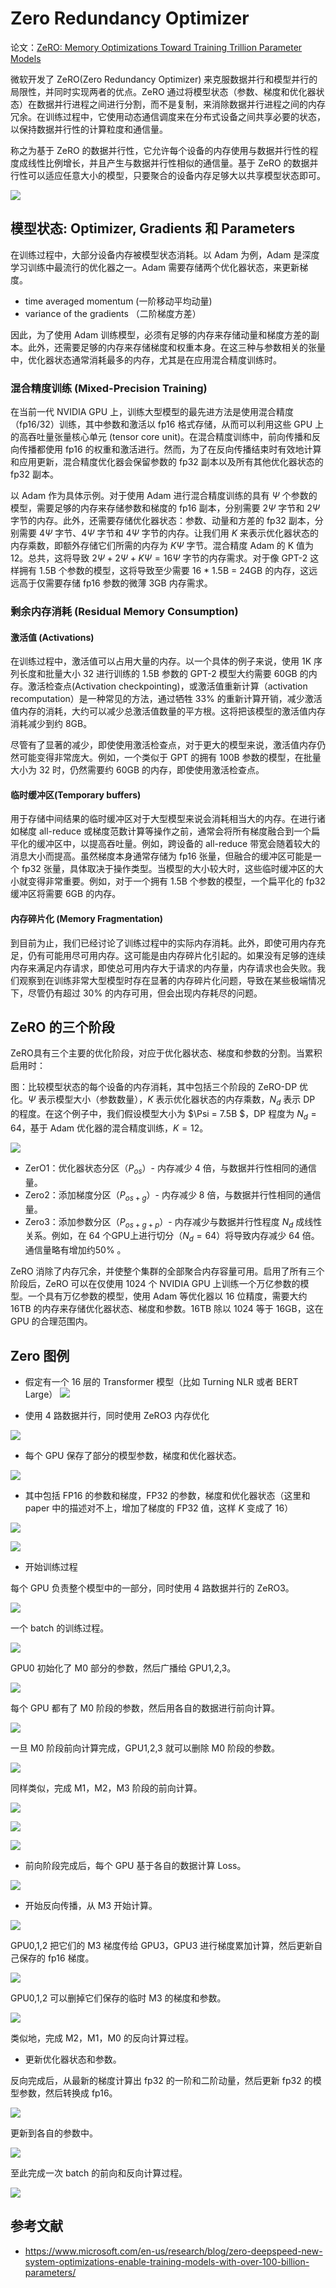 # Zero Redundancy Optimizer

论文：[ZeRO: Memory Optimizations Toward Training Trillion Parameter Models](https://arxiv.org/pdf/1910.02054.pdf)

微软开发了 ZeRO(Zero Redundancy Optimizer) 来克服数据并行和模型并行的局限性，并同时实现两者的优点。ZeRO 通过将模型状态（参数、梯度和优化器状态）在数据并行进程之间进行分割，而不是复制，来消除数据并行进程之间的内存冗余。在训练过程中，它使用动态通信调度来在分布式设备之间共享必要的状态，以保持数据并行性的计算粒度和通信量。

称之为基于 ZeRO 的数据并行性，它允许每个设备的内存使用与数据并行性的程度成线性比例增长，并且产生与数据并行性相似的通信量。基于 ZeRO 的数据并行性可以适应任意大小的模型，只要聚合的设备内存足够大以共享模型状态即可。

![](./assets/zero_01.png)

## 模型状态: Optimizer, Gradients 和 Parameters

在训练过程中，大部分设备内存被模型状态消耗。以 Adam 为例，Adam 是深度学习训练中最流行的优化器之一。Adam 需要存储两个优化器状态，来更新梯度。

- time averaged momentum (一阶移动平均动量)
- variance of the gradients （二阶梯度方差）

因此，为了使用 Adam 训练模型，必须有足够的内存来存储动量和梯度方差的副本。此外，还需要足够的内存来存储梯度和权重本身。在这三种与参数相关的张量中，优化器状态通常消耗最多的内存，尤其是在应用混合精度训练时。

### 混合精度训练 (Mixed-Precision Training)

在当前一代 NVIDIA GPU 上，训练大型模型的最先进方法是使用混合精度（fp16/32）训练，其中参数和激活以 fp16 格式存储，从而可以利用这些 GPU 上的高吞吐量张量核心单元 (tensor core unit)。在混合精度训练中，前向传播和反向传播都使用 fp16 的权重和激活进行。然而，为了在反向传播结束时有效地计算和应用更新，混合精度优化器会保留参数的 fp32 副本以及所有其他优化器状态的 fp32 副本。


以 Adam 作为具体示例。对于使用 Adam 进行混合精度训练的具有 $\Psi$ 个参数的模型，需要足够的内存来存储参数和梯度的 fp16 副本，分别需要 $2\Psi$ 字节和 $2\Psi$ 字节的内存。此外，还需要存储优化器状态：参数、动量和方差的 fp32 副本，分别需要 $4\Psi$ 字节、$4\Psi$ 字节和 $4\Psi$ 字节的内存。让我们用 $K$ 来表示优化器状态的内存乘数，即额外存储它们所需的内存为 $K\Psi$ 字节。混合精度 Adam 的 K 值为 12。总共，这将导致 $2\Psi + 2\Psi + K\Psi = 16\Psi$ 字节的内存需求。对于像 GPT-2 这样拥有 1.5B 个参数的模型，这将导致至少需要 16 * 1.5B = 24GB 的内存，这远远高于仅需要存储 fp16 参数的微薄 3GB 内存需求。

### 剩余内存消耗 (Residual Memory Consumption)

#### 激活值 (Activations)

在训练过程中，激活值可以占用大量的内存。以一个具体的例子来说，使用 1K 序列长度和批量大小 32 进行训练的 1.5B 参数的 GPT-2 模型大约需要 60GB 的内存。激活检查点(Activation checkpointing)，或激活值重新计算（activation recomputation）是一种常见的方法，通过牺牲 33% 的重新计算开销，减少激活值内存的消耗，大约可以减少总激活值数量的平方根。这将把该模型的激活值内存消耗减少到约 8GB。

尽管有了显著的减少，即使使用激活检查点，对于更大的模型来说，激活值内存仍然可能变得非常庞大。例如，一个类似于 GPT 的拥有 100B 参数的模型，在批量大小为 32 时，仍然需要约 60GB 的内存，即使使用激活检查点。

#### 临时缓冲区(Temporary buffers)

用于存储中间结果的临时缓冲区对于大型模型来说会消耗相当大的内存。在进行诸如梯度 all-reduce 或梯度范数计算等操作之前，通常会将所有梯度融合到一个扁平化的缓冲区中，以提高吞吐量。例如，跨设备的  all-reduce 带宽会随着较大的消息大小而提高。虽然梯度本身通常存储为 fp16 张量，但融合的缓冲区可能是一个 fp32 张量，具体取决于操作类型。当模型的大小较大时，这些临时缓冲区的大小就变得非常重要。例如，对于一个拥有 1.5B 个参数的模型，一个扁平化的 fp32 缓冲区将需要 6GB 的内存。

#### 内存碎片化 (Memory Fragmentation)

到目前为止，我们已经讨论了训练过程中的实际内存消耗。此外，即使可用内存充足，仍有可能用尽可用内存。这可能是由内存碎片化引起的。如果没有足够的连续内存来满足内存请求，即使总可用内存大于请求的内存量，内存请求也会失败。我们观察到在训练非常大型模型时存在显著的内存碎片化问题，导致在某些极端情况下，尽管仍有超过 30% 的内存可用，但会出现内存耗尽的问题。

## ZeRO 的三个阶段

ZeRO具有三个主要的优化阶段，对应于优化器状态、梯度和参数的分割。当累积启用时：

图：比较模型状态的每个设备的内存消耗，其中包括三个阶段的 ZeRO-DP 优化。$\Psi$ 表示模型大小（参数数量），$K$ 表示优化器状态的内存乘数，$N_d$ 表示 DP 的程度。在这个例子中，我们假设模型大小为 $\Psi = 7.5B $，DP 程度为 $N_d = 64$，基于 Adam 优化器的混合精度训练，$K = 12$。

![](./assets/zero_02.png)

- ZerO1：优化器状态分区（$P_{os}$）- 内存减少 4 倍，与数据并行性相同的通信量。
- Zero2：添加梯度分区（$P_{os+g}$）- 内存减少 8 倍，与数据并行性相同的通信量。
- Zero3：添加参数分区（$P_{os+g+p}$）- 内存减少与数据并行性程度 $N_d$ 成线性关系。例如，在 64 个GPU上进行切分（$N_d=64$）将导致内存减少 64 倍。通信量略有增加约50% 。

ZeRO 消除了内存冗余，并使整个集群的全部聚合内存容量可用。启用了所有三个阶段后，ZeRO 可以在仅使用 1024 个 NVIDIA GPU 上训练一个万亿参数的模型。一个具有万亿参数的模型，使用 Adam 等优化器以 16 位精度，需要大约 16TB 的内存来存储优化器状态、梯度和参数。16TB 除以 1024 等于 16GB，这在 GPU 的合理范围内。

## Zero 图例

- 假定有一个 16 层的 Transformer 模型（比如 Turning NLR 或者 BERT Large）
![](./assets/zero_10.png)

- 使用 4 路数据并行，同时使用 ZeRO3 内存优化

![](./assets/zero_11.png)

- 每个 GPU 保存了部分的模型参数，梯度和优化器状态。

![](./assets/zero_12.png)

- 其中包括 FP16 的参数和梯度，FP32 的参数，梯度和优化器状态（这里和 paper 中的描述对不上，增加了梯度的 FP32 值，这样 $K$ 变成了 16）

![](./assets/zero_13.png)

![](./assets/zero_14.png)

- 开始训练过程

每个 GPU 负责整个模型中的一部分，同时使用 4 路数据并行的 ZeRO3。

![](./assets/zero_15.png)

一个 batch 的训练过程。

![](./assets/zero_16.png)

GPU0 初始化了 M0 部分的参数，然后广播给 GPU1,2,3。

![](./assets/zero_17.png)

每个 GPU 都有了 M0 阶段的参数，然后用各自的数据进行前向计算。

![](./assets/zero_18.png)

一旦 M0 阶段前向计算完成，GPU1,2,3 就可以删除 M0 阶段的参数。

![](./assets/zero_19.png)

同样类似，完成 M1，M2，M3 阶段的前向计算。

![](./assets/zero_20.png)

![](./assets/zero_21.png)

![](./assets/zero_22.png)

- 前向阶段完成后，每个 GPU 基于各自的数据计算 Loss。

![](./assets/zero_23.png)

- 开始反向传播，从 M3 开始计算。

![](./assets/zero_24.png)

GPU0,1,2 把它们的 M3 梯度传给 GPU3，GPU3 进行梯度累加计算，然后更新自己保存的 fp16 梯度。

![](./assets/zero_25.png)

GPU0,1,2 可以删掉它们保存的临时 M3 的梯度和参数。

![](./assets/zero_26.png)

类似地，完成 M2，M1，M0 的反向计算过程。

- 更新优化器状态和参数。

反向完成后，从最新的梯度计算出 fp32 的一阶和二阶动量，然后更新 fp32 的模型参数，然后转换成 fp16。

![](./assets/zero_27.png)

更新到各自的参数中。

![](./assets/zero_28.png)

至此完成一次 batch 的前向和反向计算过程。

![](./assets/zero_29.png)


## 参考文献
- https://www.microsoft.com/en-us/research/blog/zero-deepspeed-new-system-optimizations-enable-training-models-with-over-100-billion-parameters/